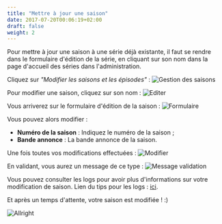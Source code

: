```yaml
---
title: "Mettre à jour une saison"
date: 2017-07-20T00:06:19+02:00
draft: false
weight: 2
---
```


Pour mettre à jour une saison à une série déjà existante, il faut se rendre dans le formulaire d'édition de la série, en cliquant sur son nom dans la page d'accueil des séries dans l'administration. 

Cliquez sur _"Modifier les saisons et les épisodes"_ :
![Gestion des saisons](https://i.imgur.com/nVroiPq.png) 

Pour modifier une saison, cliquez sur son nom :
![Editer](https://i.imgur.com/hlYSKH1.png)

Vous arriverez sur le formulaire d'édition de la saison :
![Formulaire](https://i.imgur.com/A0iLqnR.png)

Vous pouvez alors modifier :

* **Numéro de la saison** : Indiquez le numéro de la saison ;
* **Bande annonce** : La bande annonce de la saison.

Une fois toutes vos modifications effectuées :
![Modifier](https://i.imgur.com/TQuDFS4.png)

En validant, vous aurez un message de ce type : 
![Message validation](https://i.imgur.com/4B54nAZ.png)

Vous pouvez consulter les logs pour avoir plus d'informations sur votre modification de saison. Lien du tips pour les logs : [ici](/tips/logs).

Et après un temps d'attente, votre saison est modifiée ! :)

![Allright](https://media.giphy.com/media/9Ai5dIk8xvBm0/giphy.gif)